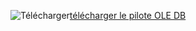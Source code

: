 ![Télécharger](../ssdt/media/download.png)[télécharger le pilote OLE DB](https://go.microsoft.com/fwlink/?linkid=871294)
